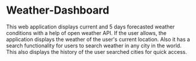 # Weather-Dashboard
This web application displays current and 5 days forecasted weather conditions with a help of open weather API. 
If the user allows, the application displays the weather of the user's current location. 
Also it has a search functionality for users to search weather in any city in the world. 
This also displays the history of the user searched cities for quick access.
